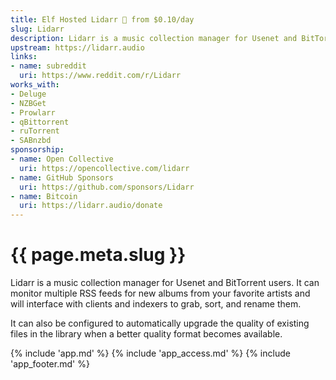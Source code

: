 ```yaml
---
title: Elf Hosted Lidarr 🧝 from $0.10/day
slug: Lidarr
description: Lidarr is a music collection manager for Usenet and BitTorrent users
upstream: https://lidarr.audio
links:
- name: subreddit
  uri: https://www.reddit.com/r/Lidarr
works_with:
- Deluge
- NZBGet
- Prowlarr
- qBittorrent
- ruTorrent
- SABnzbd
sponsorship: 
- name: Open Collective
  uri: https://opencollective.com/lidarr
- name: GitHub Sponsors
  uri: https://github.com/sponsors/Lidarr
- name: Bitcoin
  uri: https://lidarr.audio/donate
---
```


# {{ page.meta.slug }}

Lidarr is a music collection manager for Usenet and BitTorrent users. It can monitor multiple RSS feeds for new albums from your favorite artists and will interface with clients and indexers to grab, sort, and rename them. 

It can also be configured to automatically upgrade the quality of existing files in the library when a better quality format becomes available.

{% include 'app.md' %}
{% include 'app_access.md' %}
{% include 'app_footer.md' %}